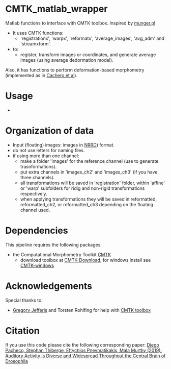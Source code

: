 # CMTK_matlab_wrapper

Matlab functions to interface with CMTK toolbox.
Inspired by [munger.pl](https://github.com/jefferis/AnalysisSuiteBin/blob/master/munger.pl)

- It uses CMTK functions:
    - 'registrationx', 'warpx', 'reformatx', 'average_images', 'avg_adm' and 'streamxform'.
- to:
    - register, transform images or coordinates, and generate average images (using average dedormation model).

Also, it has functions to perform deformation-based morphometry (implemented as in [Cachero et al](https://www.sciencedirect.com/science/article/pii/S0960982210009474?via%3Dihub)).

# Usage

-

# Organization of data

- Input (floating) images: images in [NRRD](http://teem.sourceforge.net/nrrd/format.html)) format.
- do not use letters for naming files.
- if using more than one channel:
    - make a folder 'images' for the reference channel (use to generate trasnformations).
    - put extra channels in 'images_ch2' and 'images_ch3' (if you have three channels).
    - all transformations will be saved in 'registration' folder, within 'affine' or 'warp' subfolders for ridig and non-rigid transformations respectively.
    - when applying transformations they will be saved in reformatted, reformatted_ch2, or reformatted_ch3 depending on the floating channel used.

# Dependencies

This pipeline requires the following packages:
- the Computational Morphometry Toolkit [CMTK](https://www.nitrc.org/projects/cmtk)
    - download toolbox at [CMTK-Download](https://www.nitrc.org/frs/?group_id=212), for windows install see [CMTK-windows](https://github.com/jefferis/nat/blob/master/vignettes/Installation.Rmd)

# Acknowledgements

Special thanks to:
- [Gregory Jefferis](https://github.com/jefferis) and Torsten Rohlfing for help with [CMTK toolbox](https://www.nitrc.org/projects/cmtk)

# Citation

If you use this code please cite the following corresponding paper:
[Diego Pacheco, Stephan Thiberge, Eftychios Pnevmatikakis, Mala Murthy (2019). Auditory Activity is Diverse and Widespread Throughout the Central Brain of Drosophila](https://doi.org/10.1101/709519)
